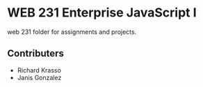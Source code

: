 # WEB 231 Enterprise JavaScript I
web 231 folder for assignments and projects.

## Contributers
* Richard Krasso
* Janis Gonzalez
